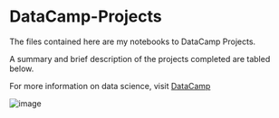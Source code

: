 # DataCamp-Projects
The files contained here are my notebooks to DataCamp Projects.

A summary and brief description of the projects completed are tabled below.

For more information on data science, visit [DataCamp](https://www.datacamp.com)

![image](https://user-images.githubusercontent.com/55482459/134594894-b50bdf31-60a1-4e4e-9e07-2dc33397b782.png)
